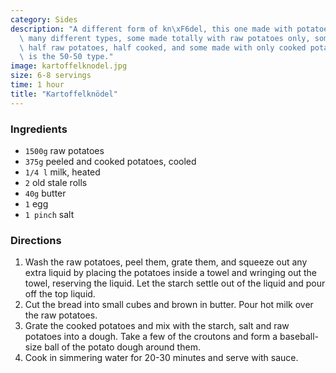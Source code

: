 ```yaml
---
category: Sides
description: "A different form of kn\xF6del, this one made with potatoes. There are\
  \ many different types, some made totally with raw potatoes only, some made with\
  \ half raw potatoes, half cooked, and some made with only cooked potatoes. This\
  \ is the 50-50 type."
image: kartoffelknodel.jpg
size: 6-8 servings
time: 1 hour
title: "Kartoffelknödel"
---
```

### Ingredients

* `1500g` raw potatoes
* `375g` peeled and cooked potatoes, cooled
* `1/4 l` milk, heated
* `2` old stale rolls
* `40g` butter
* `1` egg
* `1 pinch` salt

### Directions

1. Wash the raw potatoes, peel them, grate them, and squeeze out any extra liquid by placing the potatoes inside a towel and wringing out the towel, reserving the liquid. Let the starch settle out of the liquid and pour off the top liquid.
2. Cut the bread into small cubes and brown in butter. Pour hot milk over the raw potatoes. 
3. Grate the cooked potatoes and mix with the starch, salt and raw potatoes into a dough. Take a few of the croutons and form a baseball-size ball of the potato dough around them.
4. Cook in simmering water for 20-30 minutes and serve with sauce.